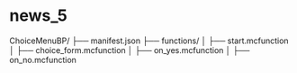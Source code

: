 # news_5
ChoiceMenuBP/
├── manifest.json
├── functions/
│   ├── start.mcfunction
│   ├── choice_form.mcfunction
│   ├── on_yes.mcfunction
│   ├── on_no.mcfunction
